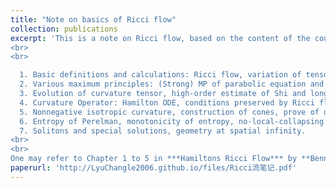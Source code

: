 ```yaml
---
title: "Note on basics of Ricci flow"
collection: publications
excerpt: 'This is a note on Ricci flow, based on the content of the course **Foundations of Ricci flow** taught by [**Prof. Li Yu**](https://sites.google.com/view/yuli21/home). Covering:  <br>
<br>
<br>

  1. Basic definitions and calculations: Ricci flow, variation of tensors, convergence of manifolds and flows, DeTurck trick and short-time existence <br>
  2. Various maximum principles: (Strong) MP of parabolic equation and comparison, MP for tensor, MP for noncompact manifold, MP of system(ODE-PDE theorem)   <br>
  3. Evolution of curvature tensor, high-order estimate of Shi and long-time existence(curvature blow up)  <br>
  4. Curvature Operator: Hamilton ODE, conditions preserved by Ricci flow, Hamilton-Ivey estimate, manifolds of nonnegative curvature operator, Hamilton 1982 theorem  <br>
  5. Nonnegative isotropic curvature, construction of cones, prove of differentiable sphere theorem <br>
  6. Entropy of Perelman, monotonicity of entropy, no-local-collapsing <br>
  7. Solitons and special solutions, geometry at spatial infinity.
<br>
<br>
One may refer to Chapter 1 to 5 in ***Hamiltons Ricci Flow*** by **Bennett Chow **, ***Lectures on the Ricci Flow*** by **Topping** and ***Ricci Flow and the Sphere Theorem*** by **Brendle**. '
paperurl: 'http://LyuChangle2006.github.io/files/Ricci流笔记.pdf'
---
```


